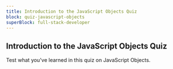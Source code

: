 ```yaml
---
title: Introduction to the JavaScript Objects Quiz
block: quiz-javascript-objects
superBlock: full-stack-developer
---
```


## Introduction to the JavaScript Objects Quiz

Test what you've learned in this quiz on JavaScript Objects.
